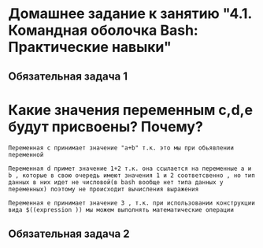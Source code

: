 # Домашнее задание к занятию "4.1. Командная оболочка Bash: Практические навыки"


## Обязательная задача 1

# Какие значения переменным c,d,e будут присвоены? Почему?

`Переменная c принимает значение "a+b" т.к. это мы при обьявлении переменной`

`Переменная d примет значение 1+2 т.к. она ссылается на переменные a и b , которые в свою очередь имеют значения 1 и 2 соответсвенно , но тип данных в них идет не числовой(в bash вообще нет типа данных у переменных) поэтому не происходит вычисления выражения`

`Переменная e принимает значение 3 , т.к. при использовании конструкции вида $((expression )) мы можем выполнять математические операции`

## Обязательная задача 2


